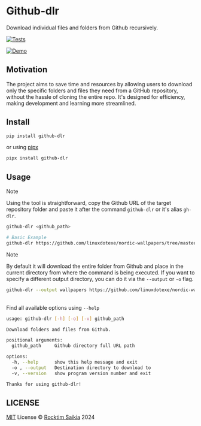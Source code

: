 # Github-dlr

Download individual files and folders from Github recursively.

[![Tests](https://github.com/rocktimsaikia/github-dlr/actions/workflows/tests.yml/badge.svg)](https://github.com/rocktimsaikia/github-dlr/actions/workflows/tests.yml)

[![Demo](https://github.com/user-attachments/assets/49e4068c-1090-4c9e-9b56-59388ff407a9)](https://github.com/user-attachments/assets/8927d4ef-f8e1-4699-b75b-b7e28291d509)

## Motivation

The project aims to save time and resources by allowing users to download only the specific folders and files they need from a GitHub repository, without the hassle of cloning the entire repo. It's designed for efficiency, making development and learning more streamlined.

## Install

```sh
pip install github-dlr
```

or using [pipx](https://pipx.pypa.io/)

```sh
pipx install github-dlr
```

## Usage

> [!NOTE]
> Using the tool is straightforward, copy the Github URL of the target repository folder and paste it after the command `github-dlr` or it's alias `gh-dlr`.

```sh
github-dlr <github_path>

# Basic Example
github-dlr https://github.com/linuxdotexe/nordic-wallpapers/tree/master/dynamic-wallpapers/Coast
```

> [!NOTE]
> By default it will download the entire folder from Github and place in the current directory from where the command is being executed. If you want to specify a different output directory, you can do it via the `--output` or `-o` flag.

```sh
github-dlr --output wallpapers https://github.com/linuxdotexe/nordic-wallpapers/tree/master/dynamic-wallpapers/Coast
```

\
Find all available options using `--help`

```sh
usage: github-dlr [-h] [-o] [-v] github_path

Download folders and files from Github.

positional arguments:
  github_path     Github directory full URL path

options:
  -h, --help      show this help message and exit
  -o , --output   Destination directory to download to
  -v, --version   show program version number and exit

Thanks for using github-dlr!
```

## LICENSE

[MIT](./LICENSE) License &copy; [Rocktim Saikia](https://rocktimsaikia.dev) 2024
